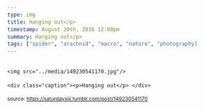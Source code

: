 ```yaml
---
type: img
title: Hanging out</p> 
timestamp: August 20th, 2016 12:00pm
summary: Hanging out</p> 
tags: ["spider", "arachnid", "macro", "nature", "photography]
---
```


                
                
                
                                                                                        <img src="../media/149230541170.jpg"/>
                                                                                          <div class="caption"><p>Hanging out</p> </div>
                                    
                
                
                
                
                                
<small>source: https://saturdayxiii.tumblr.com/post/149230541170</small>